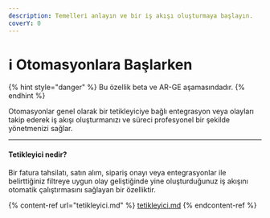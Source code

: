 ```yaml
---
description: Temelleri anlayın ve bir iş akışı oluşturmaya başlayın.
coverY: 0
---
```


# ℹ️ Otomasyonlara Başlarken

{% hint style="danger" %}
Bu özellik beta ve AR-GE aşamasındadır.
{% endhint %}

Otomasyonlar genel olarak bir tetikleyiciye bağlı entegrasyon veya olayları takip ederek iş akışı oluşturmanızı ve süreci profesyonel bir şekilde yönetmenizi sağlar.

***

#### Tetikleyici nedir?

Bir fatura tahsilatı, satın alım, sipariş onayı veya entegrasyonlar ile belirttiğiniz filtreye uygun olay geliştiğinde yine oluşturduğunuz iş akışını otomatik çalıştırmasını sağlayan bir özelliktir.

{% content-ref url="tetikleyici.md" %}
[tetikleyici.md](tetikleyici.md)
{% endcontent-ref %}
